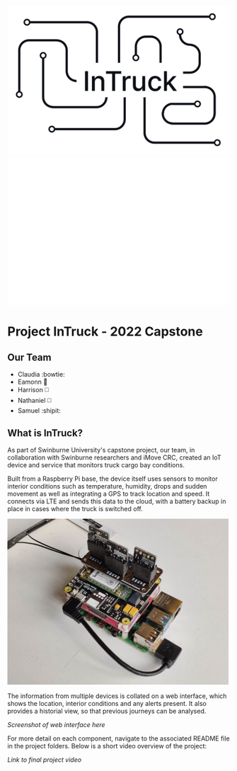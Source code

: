 <img src="./LightModeHeader.png#gh-light-mode-only" width="900"/>
<img src="./DarkModeHeader.png#gh-dark-mode-only" width="900"/>

# Project InTruck - 2022 Capstone

## Our Team

- Claudia :bowtie:
- Eamonn 🦎
- Harrison ◻️
- Nathaniel ◻️
- Samuel :shipit:

## What is InTruck?

As part of Swinburne University's capstone project, our team, in collaboration with Swinburne researchers and iMove CRC, created an IoT device and service that monitors truck cargo bay conditions.

Built from a Raspberry Pi base, the device itself uses sensors to monitor interior conditions such as temperature, humidity, drops and sudden movement as well as integrating a GPS to track location and speed. It connects via LTE and sends this data to the cloud, with a battery backup in place in cases where the truck is switched off.

<img src="./Device.jpg" width="500"/>

The information from multiple devices is collated on a web interface, which shows the location, interior conditions and any alerts present. It also provides a historial view, so that previous journeys can be analysed.

*Screenshot of web interface here*

For more detail on each component, navigate to the associated README file in the project folders. Below is a short video overview of the project:

*Link to final project video*
